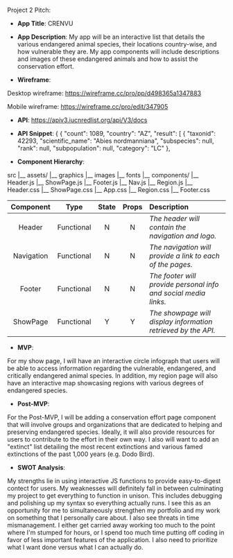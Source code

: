 Project 2 Pitch:

- **App Title**: CRENVU

- **App Description**: My app will be an interactive list that details the various endangered animal species, their locations country-wise, and how vulnerable they are. My app components will include descriptions and images of these endangered animals and how to assist the conservation effort.

- **Wireframe**:  

Desktop wireframe: https://wireframe.cc/pro/pp/d498365a1347883

Mobile wireframe: https://wireframe.cc/pro/edit/347905

- **API**: https://apiv3.iucnredlist.org/api/V3/docs

- **API Snippet**: {
  {
"count": 1089,
"country": "AZ",
"result": [
{
"taxonid": 42293,
"scientific_name": "Abies nordmanniana",
"subspecies": null,
"rank": null,
"subpopulation": null,
"category": "LC"
},

- **Component Hierarchy**: 

src
|__ assets/
      |__ graphics
      |__ images
      |__ fonts
|__ components/
      |__ Header.js
      |__ ShowPage.js
      |__ Footer.js
      |__ Nav.js
      |__ Region.js
      |__ Header.css
      |__ ShowPage.css
      |__ App.css
      |__ Region.css
      |__ Footer.css



|  Component   |    Type    | State | Props | Description                                                      |
| :----------: | :--------: | :---: | :---: | :--------------------------------------------------------------- |
|    Header    | Functional |   N   |   N   | _The header will contain the navigation and logo._               |
|  Navigation  | Functional |   N   |   N   | _The navigation will provide a link to each of the pages._       |
|    Footer    | Functional |   N   |   N   | _The footer will provide personal info and social media links._  |
|   ShowPage   | Functional |   Y   |   Y   | _The showpage will display information retrieved by the API._    |

- **MVP**:

For my show page, I will have an interactive circle infograph that users will be able to access information regarding the vulnerable, endangered, and critically endangered animal species. In addition, my region page will also have an interactive map showcasing regions with various degrees of endangered species.


- **Post-MVP**: 

For the Post-MVP, I will be adding a conservation effort page component that will involve groups and organizations that are dedicated to helping and preserving endangered species. Ideally, it will also provide resources for users to contribute to the effort in their own way. I also will want to add an "extinct" list detailing the most recent extinctions and various famed extinctions of the past 1,000 years (e.g. Dodo Bird).


- **SWOT Analysis**:

My strengths lie in using interactive JS functions to provide easy-to-digest contect for users. My weaknesses will definitely fall in between culminating my project to get everything to function in unison. This includes debugging and polishing up my syntax so everything actually runs. I see this as an opportunity for me to simultaneously strengthen my portfolio and my work on something that I personally care about. I also see threats in time mismanagement. I either get carried away working too much to the point where I'm stumped for hours, or I spend too much time putting off coding in favor of less important features of the application. I also need to prioritize what I want done versus what I can actually do. 